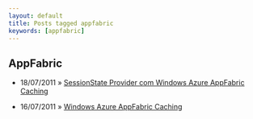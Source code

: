 ```yaml
---
layout: default
title: Posts tagged appfabric
keywords: [appfabric]
---
```

<h2 class="category">AppFabric</h2>
<ul class="posts">
<li>
<p>
<span class="date">18/07/2011</span> &raquo; 
<a href="/blog/sessionstate-provider-com-windows-azure-appfabric-caching">SessionState Provider com Windows Azure AppFabric Caching</a>
</p>
</li> 
<li>
<p>
<span class="date">16/07/2011</span> &raquo; 
<a href="/blog/windows-azure-appfabric-caching">Windows Azure AppFabric Caching</a>
</p>
</li> 
</ul>
